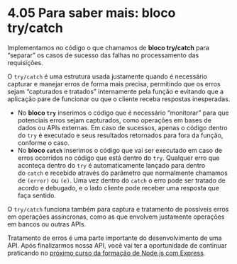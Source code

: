# 4.05 Para saber mais: bloco try/catch
Implementamos no código o que chamamos de **bloco try/catch** para “separar” os casos de sucesso das falhas no processamento das requisições.

O `try/catch` é uma estrutura usada justamente quando é necessário capturar e manejar erros de forma mais precisa, permitindo que os erros sejam “capturados e tratados” internamente pela função e evitando que a aplicação pare de funcionar ou que o cliente receba respostas inesperadas.

- No **bloco `try`** inserimos o código que é necessário “monitorar” para que potenciais erros sejam capturados, como operações em bases de dados ou APIs externas. Em caso de sucessos, apenas o código dentro do `try` é executado e seus resultados retornados para fora da função, conforme o caso.
- No **bloco `catch`** inserimos o código que vai ser executado em caso de erros ocorridos no código que está dentro do `try`. Qualquer erro que aconteça dentro do `try` é automaticamente lançado para dentro do `catch` e recebido através do parâmetro que normalmente chamamos de `(error)` ou `(e)`. Uma vez dentro do `catch` o erro pode ser tratado de acordo e debugado, e o lado cliente pode receber uma resposta que faça sentido.

O `try/catch` funciona também para captura e tratamento de possíveis erros em operações assíncronas, como as que envolvem justamente operações em bancos ou outras APIs.

Tratamento de erros é uma parte importante do desenvolvimento de uma API. Após finalizarmos nossa API, você vai ter a oportunidade de continuar praticando no [próximo curso da formação de Node.js com Express](https://cursos.alura.com.br/course/node-js-buscas-filtros-paginacao-erros-api).